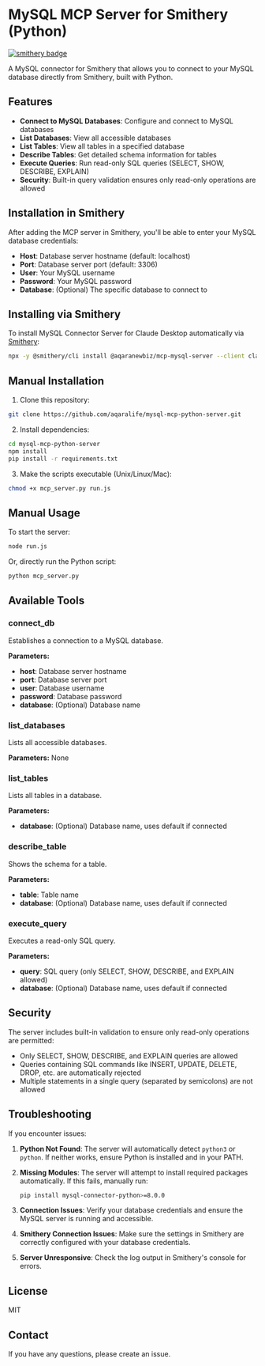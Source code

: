 # MySQL MCP Server for Smithery (Python)

[![smithery badge](https://smithery.ai/badge/@aqaranewbiz/mcp-mysql-server)](https://smithery.ai/server/@aqaranewbiz/mcp-mysql-server)

A MySQL connector for Smithery that allows you to connect to your MySQL database directly from Smithery, built with Python.

## Features

- **Connect to MySQL Databases**: Configure and connect to MySQL databases
- **List Databases**: View all accessible databases
- **List Tables**: View all tables in a specified database
- **Describe Tables**: Get detailed schema information for tables
- **Execute Queries**: Run read-only SQL queries (SELECT, SHOW, DESCRIBE, EXPLAIN)
- **Security**: Built-in query validation ensures only read-only operations are allowed

## Installation in Smithery

After adding the MCP server in Smithery, you'll be able to enter your MySQL database credentials:

- **Host**: Database server hostname (default: localhost)
- **Port**: Database server port (default: 3306)
- **User**: Your MySQL username
- **Password**: Your MySQL password
- **Database**: (Optional) The specific database to connect to

## Installing via Smithery

To install MySQL Connector Server for Claude Desktop automatically via [Smithery](https://smithery.ai/server/@aqaranewbiz/mcp-mysql-server):

```bash
npx -y @smithery/cli install @aqaranewbiz/mcp-mysql-server --client claude
```

## Manual Installation

1. Clone this repository:
```bash
git clone https://github.com/aqaralife/mysql-mcp-python-server.git
```

2. Install dependencies:
```bash
cd mysql-mcp-python-server
npm install
pip install -r requirements.txt
```

3. Make the scripts executable (Unix/Linux/Mac):
```bash
chmod +x mcp_server.py run.js
```

## Manual Usage

To start the server:
```bash
node run.js
```

Or, directly run the Python script:
```bash
python mcp_server.py
```

## Available Tools

### connect_db
Establishes a connection to a MySQL database.

**Parameters:**
- **host**: Database server hostname
- **port**: Database server port
- **user**: Database username
- **password**: Database password
- **database**: (Optional) Database name

### list_databases
Lists all accessible databases.

**Parameters:** None

### list_tables
Lists all tables in a database.

**Parameters:**
- **database**: (Optional) Database name, uses default if connected

### describe_table
Shows the schema for a table.

**Parameters:**
- **table**: Table name
- **database**: (Optional) Database name, uses default if connected

### execute_query
Executes a read-only SQL query.

**Parameters:**
- **query**: SQL query (only SELECT, SHOW, DESCRIBE, and EXPLAIN allowed)
- **database**: (Optional) Database name, uses default if connected

## Security

The server includes built-in validation to ensure only read-only operations are permitted:

- Only SELECT, SHOW, DESCRIBE, and EXPLAIN queries are allowed
- Queries containing SQL commands like INSERT, UPDATE, DELETE, DROP, etc. are automatically rejected
- Multiple statements in a single query (separated by semicolons) are not allowed

## Troubleshooting

If you encounter issues:

1. **Python Not Found**: The server will automatically detect `python3` or `python`. If neither works, ensure Python is installed and in your PATH.

2. **Missing Modules**: The server will attempt to install required packages automatically. If this fails, manually run:
   ```bash
   pip install mysql-connector-python>=8.0.0
   ```

3. **Connection Issues**: Verify your database credentials and ensure the MySQL server is running and accessible.

4. **Smithery Connection Issues**: Make sure the settings in Smithery are correctly configured with your database credentials.

5. **Server Unresponsive**: Check the log output in Smithery's console for errors.

## License

MIT

## Contact

If you have any questions, please create an issue. 